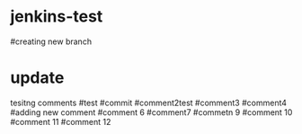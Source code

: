 # jenkins-test
#creating new branch
# update
tesitng comments
#test
#commit
#comment2test
#comment3
#comment4
#adding new comment
#comment 6
#comment7
#commetn 9
#comment 10
#comment 11
#comment 12
